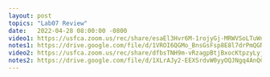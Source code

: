 ```yaml
---
layout: post
topics: "Lab07 Review"
date:   2022-04-28 08:00:00 -0800
video1: https://usfca.zoom.us/rec/share/esaEl3Hvr6M-1rojyGj-MRWVSoLTuWnCeHJoS2tcOy-IyYD6M5pdUgW9Nwg62mwU.9PzI1668sd4TixTY
notes1: https://drive.google.com/file/d/1VROI6QGMo_BnsGsFsp8E8l7drPmQGNv3/view?usp=sharing
video2: https://usfca.zoom.us/rec/share/dfbsTNH9m-vRzagpBtjBxocKtpzyLyj0ZTQpq_6i65E9ISZXJ_Le5yqbEA9znkY.WYq8CdhLJBz_DsOo
notes2: https://drive.google.com/file/d/1XLrAJy2-EEXSrdvW0yyOQJNgq4AnQCqt/view?usp=sharing
---
```

